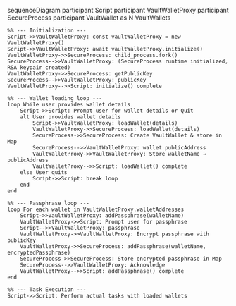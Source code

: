 sequenceDiagram
    participant Script
    participant VaultWalletProxy
    participant SecureProcess
    participant VaultWallet as N VaultWallets

    %% --- Initialization ---
    Script->>VaultWalletProxy: const vaultWalletProxy = new VaultWalletProxy()
    Script->>VaultWalletProxy: await vaultWalletProxy.initialize()
    VaultWalletProxy->>SecureProcess: child_process.fork()
    SecureProcess-->>VaultWalletProxy: (SecureProcess runtime initialized, RSA keypair created)
    VaultWalletProxy->>SecureProcess: getPublicKey
    SecureProcess-->>VaultWalletProxy: publicKey
    VaultWalletProxy-->>Script: initialize() complete

    %% --- Wallet loading loop ---
    loop While user provides wallet details
        Script->>Script: Prompt user for wallet details or Quit
        alt User provides wallet details
            Script->>VaultWalletProxy: loadWallet(details)
            VaultWalletProxy->>SecureProcess: loadWallet(details)
            SecureProcess->>SecureProcess: Create VaultWallet & store in Map
            SecureProcess-->>VaultWalletProxy: wallet publicAddress
            VaultWalletProxy->>VaultWalletProxy: Store walletName → publicAddress
            VaultWalletProxy-->>Script: loadWallet() complete
        else User quits
            Script->>Script: break loop
        end
    end

    %% --- Passphrase loop ---
    loop For each wallet in VaultWalletProxy.walletAddresses
        Script->>VaultWalletProxy: addPassphrase(walletName)
        VaultWalletProxy->>Script: Prompt user for passphrase
        Script-->>VaultWalletProxy: passphrase
        VaultWalletProxy->>VaultWalletProxy: Encrypt passphrase with publicKey
        VaultWalletProxy->>SecureProcess: addPassphrase(walletName, encryptedPassphrase)
        SecureProcess->>SecureProcess: Store encrypted passphrase in Map
        SecureProcess-->>VaultWalletProxy: Acknowledge
        VaultWalletProxy-->>Script: addPassphrase() complete
    end

    %% --- Task Execution ---
    Script->>Script: Perform actual tasks with loaded wallets
